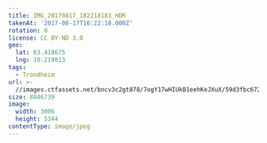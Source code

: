 ```yaml
---
title: IMG_20170817_182218183_HDR
takenAt: '2017-08-17T16:22:18.000Z'
rotation: 0
license: CC BY-ND 3.0
geo:
  lat: 63.418675
  lng: 10.219013
tags:
  - Trondheim
url: >-
  //images.ctfassets.net/bncv3c2gt878/7ogY17wHIUkB1eehKeJXuX/59d3fbc6727c1f12db6d88b908b341db/img_20170817_182218183_hdr_35801213884_o
size: 8846739
image:
  width: 3006
  height: 5344
contentType: image/jpeg
---
```


